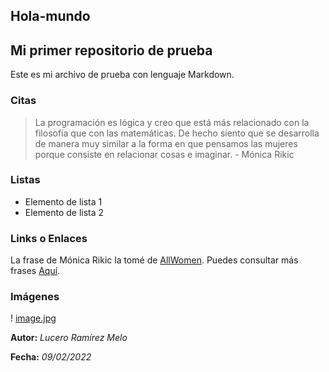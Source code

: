 ## Hola-mundo ##
## **Mi primer repositorio de prueba** ##
Este es mi archivo de prueba con lenguaje Markdown. 

### Citas ###
> La programación es lógica y creo que está más relacionado con la filosofía que con las matemáticas. De hecho siento que se desarrolla de manera muy similar a la forma en que pensamos las mujeres porque consiste en relacionar cosas e imaginar. - Mónica Rikic

### Listas ###
+ Elemento de lista 1
+ Elemento de lista 2

### Links o Enlaces ###
La frase de Mónica Rikic la tomé de [AllWomen](https://www.allwomen.tech/communities-women-tech-barcelona/7-poderosas-frases-para-las-mujeres-en-tecnologia/).
Puedes consultar más frases [Aquí](https://www.allwomen.tech/communities-women-tech-barcelona/7-poderosas-frases-para-las-mujeres-en-tecnologia/).

### Imágenes ###
! [image.jpg](attachment:https://static.vecteezy.com/system/resources/previews/000/227/880/non_2x/female-developer-vector.jpg)

**Autor:** *Lucero Ramírez Melo*

**Fecha:** *09/02/2022*
